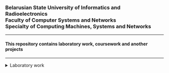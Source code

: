 <h3>Belarusian State University of Informatics and Radioelectronics<br> Faculty of Computer Systems and Networks<br> Specialty of Computing Machines, Systems and Networks</h3>
<hr>
<h4>This repository contains laboratory work, coursework and another projects</h4>
<hr>
<details>
<summary>Laboratory work</summary>

- [**Theoretical foundations of computer networks**](https://github.com/NikitaMirosha/TFCN-Labs) `C++``Qt`

</details>

